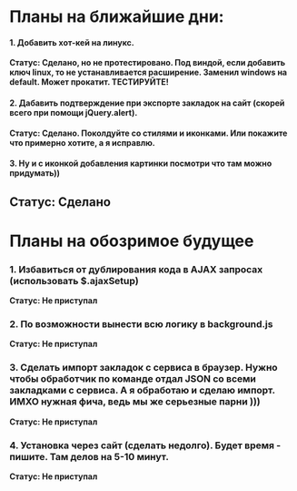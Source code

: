 # Планы на ближайшие дни:  

#### 1. Добавить хот-кей на линукс.
**Статус: Сделано, но не протестировано. Под виндой, если добавить ключ linux, то не устанавливается расширение. Заменил windows на default. Может прокатит. ТЕСТИРУЙТЕ!**
#### 2. Дабавить подтверждение при экспорте закладок на сайт (скорей всего при помощи jQuery.alert).
**Статус: Сделано. Поколдуйте со стилями и иконками. Или покажите что примерно хотите, а я исправлю.**
#### 3. Ну и с иконкой добавления картинки посмотри что там можно придумать))
**Статус: Сделано**
---
# Планы на обозримое будущее
### 1. Избавиться от дублирования кода в AJAX запросах (использовать $.ajaxSetup)  
**Статус: Не приступал**
### 2. По возможности вынести всю логику в background.js  
**Статус: Не приступал**
### 3. Сделать импорт закладок с сервиса в браузер. Нужно чтобы обработчик по команде отдал JSON со всеми закладками с сервиса. А я обработаю и сделаю импорт. ИМХО нужная фича, ведь мы же серьезные парни )))
**Статус: Не приступал**
### 4. Установка через сайт (сделать недолго). Будет время - пишите. Там делов на 5-10 минут.
**Статус: Не приступал**

